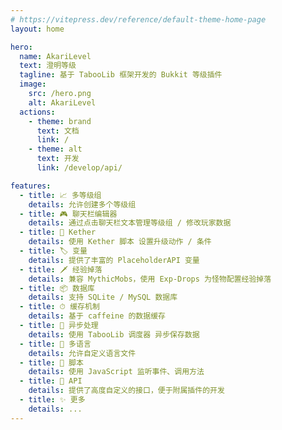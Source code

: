 ```yaml
---
# https://vitepress.dev/reference/default-theme-home-page
layout: home

hero:
  name: AkariLevel
  text: 澄明等级
  tagline: 基于 TabooLib 框架开发的 Bukkit 等级插件
  image:
    src: /hero.png
    alt: AkariLevel
  actions:
    - theme: brand
      text: 文档
      link: /
    - theme: alt
      text: 开发
      link: /develop/api/

features:
  - title: 📈 多等级组
    details: 允许创建多个等级组
  - title: 🎮 聊天栏编辑器
    details: 通过点击聊天栏文本管理等级组 / 修改玩家数据
  - title: 💎 Kether
    details: 使用 Kether 脚本 设置升级动作 / 条件
  - title: 🏷 变量
    details: 提供了丰富的 PlaceholderAPI 变量
  - title: 🗡 经验掉落
    details: 兼容 MythicMobs，使用 Exp-Drops 为怪物配置经验掉落
  - title: 📦 数据库
    details: 支持 SQLite / MySQL 数据库
  - title: ⏱ 缓存机制
    details: 基于 caffeine 的数据缓存
  - title: 🚀 异步处理
    details: 使用 TabooLib 调度器 异步保存数据
  - title: 📄 多语言
    details: 允许自定义语言文件
  - title: 📜 脚本
    details: 使用 JavaScript 监听事件、调用方法
  - title: 📌 API
    details: 提供了高度自定义的接口，便于附属插件的开发
  - title: ✨ 更多
    details: ...
---
```


